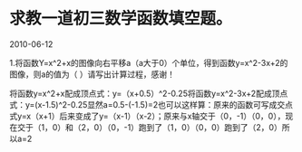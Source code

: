 # 求教一道初三数学函数填空题。
2010-06-12


1.将函数Y=x^2+x的图像向右平移a（a大于0）个单位，得到函数y=x^2-3x+2的图像，则a的值为（ ）请写出计算过程，感谢！


将函数y=x^2+x配成顶点式：y=（x+0.5）^2-0.25将函数y=x^2-3x+2配成顶点式：y=(x-1.5)^2-0.25显然a=0.5-(-1.5)=2也可以这样算：原来的函数可写成交点式y=x（x+1）后来变成了y=（x-1）（x-2）；原来与x轴交于（0，-1）（0，0），现在交于（1，0）和（2，0）（0，-1）跑到了（1，0）（0，0）跑到了（2，0）所以a=2
